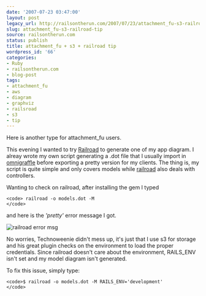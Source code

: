 ```yaml
---
date: '2007-07-23 03:47:00'
layout: post
legacy_url: http://railsontherun.com/2007/07/23/attachment_fu-s3-railroad-tip/
slug: attachment_fu-s3-railroad-tip
source: railsontherun.com
status: publish
title: attachment_fu + s3 + railroad tip
wordpress_id: '66'
categories:
- Ruby
- railsontherun.com
- blog-post
tags:
- attachment_fu
- aws
- diagram
- graphviz
- railsroad
- s3
- tip
---
```


Here is another type for attachment_fu users.





This evening I wanted to try [Railroad](http://railroad.rubyforge.org/) to generate one of my app diagram. I alreay wrote my own script generating a .dot file that I usually import in [omnigraffle](http://www.omnigroup.com/applications/omnigraffle/) before exporting a pretty version for my clients. The thing is, my script is quite simple and only covers models while [railroad](http://railroad.rubyforge.org/) also deals with controllers.





Wanting to check on railroad, after installing the gem I typed 




    
    <code> railroad -o models.dot -M
    </code>





and here is the _'pretty'_ error message I got.





![railroad error msg](http://farm2.static.flickr.com/1209/874252844_25e869205e_o.jpg)





No worries, Technoweenie didn't mess up, it's just that I use s3 for storage and his great plugin checks on the environment to load the proper credentials. Since railroad doesn't care about the environment, RAILS_ENV isn't set and my model diagram isn't generated.





To fix this issue, simply type:




    
    <code>$ railroad -o models.dot -M RAILS_ENV='development'
    </code>
